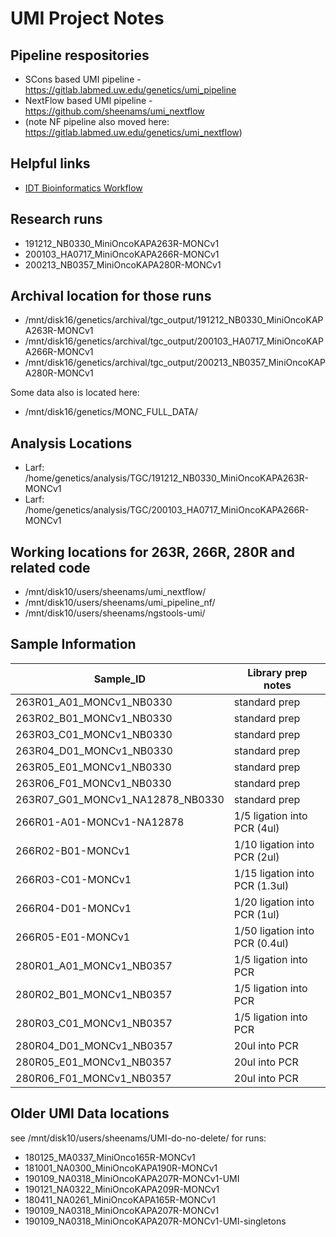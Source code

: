 # UMI Project Notes

## Pipeline respositories

* SCons based UMI pipeline - https://gitlab.labmed.uw.edu/genetics/umi_pipeline
* NextFlow based UMI pipeline - https://github.com/sheenams/umi_nextflow
* (note NF pipeline also moved here: https://gitlab.labmed.uw.edu/genetics/umi_nextflow)

## Helpful links
* [IDT Bioinformatics Workflow](https://sfvideo.blob.core.windows.net/sitefinity/docs/default-source/user-guide-manual/analysis-guideline-variant-calling-data-with-umis.pdf?sfvrsn=d0aa3207_26)


## Research runs

* 191212_NB0330_MiniOncoKAPA263R-MONCv1
* 200103_HA0717_MiniOncoKAPA266R-MONCv1
* 200213_NB0357_MiniOncoKAPA280R-MONCv1

## Archival location for those runs

* /mnt/disk16/genetics/archival/tgc_output/191212_NB0330_MiniOncoKAPA263R-MONCv1
* /mnt/disk16/genetics/archival/tgc_output/200103_HA0717_MiniOncoKAPA266R-MONCv1
* /mnt/disk16/genetics/archival/tgc_output/200213_NB0357_MiniOncoKAPA280R-MONCv1

Some data also is located here:
* /mnt/disk16/genetics/MONC_FULL_DATA/

## Analysis Locations

* Larf: /home/genetics/analysis/TGC/191212_NB0330_MiniOncoKAPA263R-MONCv1
* Larf: /home/genetics/analysis/TGC/200103_HA0717_MiniOncoKAPA266R-MONCv1

## Working locations for 263R, 266R, 280R and related code
* /mnt/disk10/users/sheenams/umi_nextflow/
* /mnt/disk10/users/sheenams/umi_pipeline_nf/
* /mnt/disk10/users/sheenams/ngstools-umi/

## Sample Information

| Sample_ID                           | Library prep notes             |
|-------------------------------------|--------------------------------|
| 263R01_A01_MONCv1_NB0330            | standard prep                  |
| 263R02_B01_MONCv1_NB0330            | standard prep                  |
| 263R03_C01_MONCv1_NB0330            | standard prep                  |
| 263R04_D01_MONCv1_NB0330            | standard prep                  |
| 263R05_E01_MONCv1_NB0330            | standard prep                  |
| 263R06_F01_MONCv1_NB0330            | standard prep                  |
| 263R07_G01_MONCv1_NA12878_NB0330    | standard prep                  |
| 266R01-A01-MONCv1-NA12878           | 1/5 ligation into PCR (4ul)    |
| 266R02-B01-MONCv1                   | 1/10 ligation into PCR (2ul)   |
| 266R03-C01-MONCv1                   | 1/15 ligation into PCR (1.3ul) |
| 266R04-D01-MONCv1                   | 1/20 ligation into PCR (1ul)   |
| 266R05-E01-MONCv1                   | 1/50 ligation into PCR (0.4ul) |
| 280R01_A01_MONCv1_NB0357            | 1/5 ligation into PCR          |
| 280R02_B01_MONCv1_NB0357            | 1/5 ligation into PCR          |
| 280R03_C01_MONCv1_NB0357            | 1/5 ligation into PCR          |
| 280R04_D01_MONCv1_NB0357            | 20ul into PCR                  |
| 280R05_E01_MONCv1_NB0357            | 20ul into PCR                  |
| 280R06_F01_MONCv1_NB0357            | 20ul into PCR                  |

## Older UMI Data locations

see /mnt/disk10/users/sheenams/UMI-do-no-delete/ for runs:
* 180125_MA0337_MiniOnco165R-MONCv1
* 181001_NA0300_MiniOncoKAPA190R-MONCv1
* 190109_NA0318_MiniOncoKAPA207R-MONCv1-UMI
* 190121_NA0322_MiniOncoKAPA209R-MONCv1
* 180411_NA0261_MiniOncoKAPA165R-MONCv1
* 190109_NA0318_MiniOncoKAPA207R-MONCv1
* 190109_NA0318_MiniOncoKAPA207R-MONCv1-UMI-singletons


